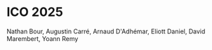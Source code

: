 # ICO 2025

Nathan Bour,
Augustin Carré,
Arnaud D'Adhémar,
Eliott Daniel,
David Marembert,
Yoann Remy
